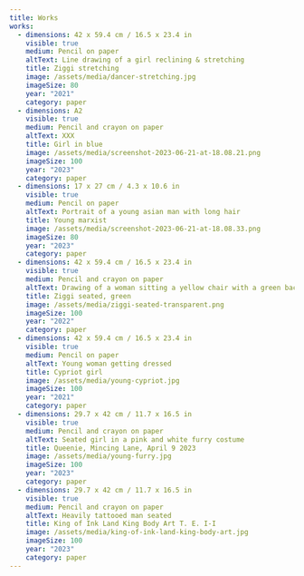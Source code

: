 ```yaml
---
title: Works
works:
  - dimensions: 42 x 59.4 cm / 16.5 x 23.4 in
    visible: true
    medium: Pencil on paper
    altText: Line drawing of a girl reclining & stretching
    title: Ziggi stretching
    image: /assets/media/dancer-stretching.jpg
    imageSize: 80
    year: "2021"
    category: paper
  - dimensions: A2
    visible: true
    medium: Pencil and crayon on paper
    altText: XXX
    title: Girl in blue
    image: /assets/media/screenshot-2023-06-21-at-18.08.21.png
    imageSize: 100
    year: "2023"
    category: paper
  - dimensions: 17 x 27 cm / 4.3 x 10.6 in
    visible: true
    medium: Pencil on paper
    altText: Portrait of a young asian man with long hair
    title: Young marxist
    image: /assets/media/screenshot-2023-06-21-at-18.08.33.png
    imageSize: 80
    year: "2023"
    category: paper
  - dimensions: 42 x 59.4 cm / 16.5 x 23.4 in
    visible: true
    medium: Pencil and crayon on paper
    altText: Drawing of a woman sitting a yellow chair with a green background
    title: Ziggi seated, green
    image: /assets/media/ziggi-seated-transparent.png
    imageSize: 100
    year: "2022"
    category: paper
  - dimensions: 42 x 59.4 cm / 16.5 x 23.4 in
    visible: true
    medium: Pencil on paper
    altText: Young woman getting dressed
    title: Cypriot girl
    image: /assets/media/young-cypriot.jpg
    imageSize: 100
    year: "2021"
    category: paper
  - dimensions: 29.7 x 42 cm / 11.7 x 16.5 in
    visible: true
    medium: Pencil and crayon on paper
    altText: Seated girl in a pink and white furry costume
    title: Queenie, Mincing Lane, April 9 2023
    image: /assets/media/young-furry.jpg
    imageSize: 100
    year: "2023"
    category: paper
  - dimensions: 29.7 x 42 cm / 11.7 x 16.5 in
    visible: true
    medium: Pencil and crayon on paper
    altText: Heavily tattooed man seated
    title: King of Ink Land King Body Art T. E. I-I
    image: /assets/media/king-of-ink-land-king-body-art.jpg
    imageSize: 100
    year: "2023"
    category: paper
---
```

